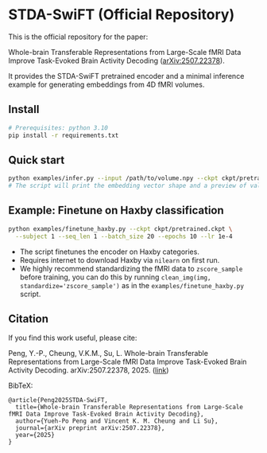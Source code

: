 # STDA-SwiFT (Official Repository)

This is the official repository for the paper:

Whole-brain Transferable Representations from Large-Scale fMRI Data Improve Task-Evoked Brain Activity Decoding ([arXiv:2507.22378](https://arxiv.org/abs/2507.22378)).

It provides the STDA-SwiFT pretrained encoder and a minimal inference example for generating embeddings from 4D fMRI volumes.

## Install

```bash
# Prerequisites: python 3.10
pip install -r requirements.txt
```

## Quick start

```bash
python examples/infer.py --input /path/to/volume.npy --ckpt ckpt/pretrained.ckpt
# The script will print the embedding vector shape and a preview of values.
```

## Example: Finetune on Haxby classification

```bash
python examples/finetune_haxby.py --ckpt ckpt/pretrained.ckpt \
  --subject 1 --seq_len 1 --batch_size 20 --epochs 10 --lr 1e-4
```

- The script finetunes the encoder on Haxby categories.
- Requires internet to download Haxby via `nilearn` on first run.
- We highly recommend standardizing the fMRI data to `zscore_sample` before training, you can do this by running `clean_img(img, standardize='zscore_sample')` as in the `examples/finetune_haxby.py` script.



## Citation

If you find this work useful, please cite:

Peng, Y.-P., Cheung, V.K.M., Su, L. Whole-brain Transferable Representations from Large-Scale fMRI Data Improve Task-Evoked Brain Activity Decoding. arXiv:2507.22378, 2025. ([link](https://arxiv.org/abs/2507.22378))

BibTeX:

```
@article{Peng2025STDA-SwiFT,
  title={Whole-brain Transferable Representations from Large-Scale fMRI Data Improve Task-Evoked Brain Activity Decoding},
  author={Yueh-Po Peng and Vincent K. M. Cheung and Li Su},
  journal={arXiv preprint arXiv:2507.22378},
  year={2025}
}
```
